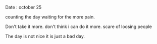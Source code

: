 Date : october 25

counting the day waiting for the more pain. 

Don't take it more. 
don't think i can do it more. 
scare of loosing people


The day is not nice it is just a bad day. 